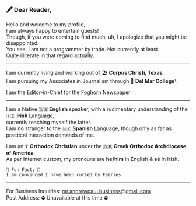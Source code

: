 ### 🖋️ Dear Reader,
<!-- Introduction -->
 Hello and welcome to my profile,\
 I am always happy to entertain guests!\
 Though, if you were coming to find much, uh, I apologize that you might be disappointed.\
 You see, I am not a programmer by trade. Not currently at least.\
 Quite illiterate in that regard actually.
	
<!-- Work & Location -->
---
I am currently living and working out of 🏖️ **Corpus Christi, Texas**,\
I am pursuing my Associates in Journalism through 🌊 **Del Mar College**\

I am the Editor-in-Chief for the Foghorn Newspaper

<!-- About Me Info -->
---
I am a Native 🇬🇧 **English** speaker, with a rudimentary understanding of the 🇮🇪 **Irish** Language,\
currently teaching myself the latter.\
I am no stranger to the 🇲🇽 **Spanish** Language, though only as far as practical interaction demands of me.

I am an ☦️ **Orthodox Christian** under the 🇬🇷 **Greek Orthodox Archdiocese of America**.\
As per Internet custom, my pronouns are **he/him** in English & **sé** in Irish.

	🧚 Fun Fact: 🧚
	I am convinced I have been cursed by Faeries

<!-- Contact Information -->
---
For Business Inquiries: mr.andrewpaul.business@gmail.com\
Post Address: ⛔ Unavailable at this time ⛔
